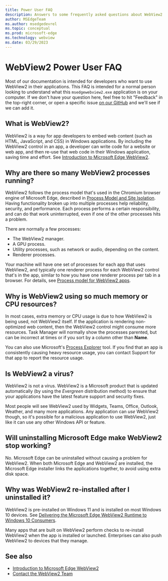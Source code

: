 ```yaml
---
title: Power User FAQ
description: Answers to some frequently asked questions about WebView2 from non-developers who want to learn more about it.
author: MSEdgeTeam
ms.author: msedgedevrel
ms.topic: conceptual
ms.prod: microsoft-edge
ms.technology: webview
ms.date: 03/29/2023
---
```

# WebView2 Power User FAQ
Most of our documentation is intended for developers who want to use WebView2 in their applications. This FAQ is intended for a normal person looking to understand what this `msedgewebview2.exe` application is on your computer. If we don't have your question here, feel free to hit "Feedback" in the top-right corner, or open a specific issue [on our GitHub](https://github.com/MicrosoftDocs/edge-developer/issues) and we'll see if we can add it.


<!-- ====================================================================== -->
## What is WebView2?

WebView2 is a way for app developers to embed web content (such as HTML, JavaScript, and CSS) in Windows applications. By including the WebView2 control in an app, a developer can write code for a website or web app, and then re-use that web code in their Windows application, saving time and effort.  See [Introduction to Microsoft Edge WebView2](../index.md).



<!-- ====================================================================== -->
## Why are there so many WebView2 processes running?

WebView2 follows the process model that's used in the Chromium browser engine of Microsoft Edge, described in [Process Model and Site Isolation](https://chromium.googlesource.com/chromium/src/+/main/docs/process_model_and_site_isolation.md).  Having functionality broken up into multiple processes help reliability, security, and performance.  Each process performs a certain responsibility, and can do that work uninterrupted, even if one of the other processes hits a problem.

There are normally a few processes:
*  The WebView2 manager.
*  A GPU process.
*  Utility processes, such as network or audio, depending on the content.
*  Renderer processes.

Your machine will have one set of processes for each app that uses WebView2, and typically one renderer process for each WebView2 control that's in the app, similar to how you have one renderer process per tab in a browser.  For details, see [Process model for WebView2 apps](/microsoft-edge/webview2/concepts/process-model).


<!-- ====================================================================== -->
## Why is WebView2 using so much memory or CPU resources?

In most cases, extra memory or CPU usage is due to how WebView2 is being used, not WebView2 itself. If the application is rendering non-optimized web content, then the WebView2 control might consume more resources. Task Manager will normally show the processes parented, but can be incorrect at times or if you sort by a column other than **Name**. 

You can also use Microsoft's [Process Explorer](/sysinternals/downloads/process-explorer) tool. If you find that an app is consistently causing heavy resource usage, you can contact Support for that app to report the resource usage.


<!-- ====================================================================== -->
## Is WebView2 a virus?

WebView2 is not a virus.  WebView2 is a Microsoft product that is updated automatically (by using the _Evergreen_ distribution method) to ensure that your applications have the latest feature support and security fixes. 

Most people will see WebView2 used by Widgets, Teams, Office, Outlook, Weather, and many more applications. Any application can _use_ WebView2 though, so it's possible for a malicious application to use WebView2, just like it can use any other Windows API or feature.


<!-- ====================================================================== -->
## Will uninstalling Microsoft Edge make WebView2 stop working?

No. Microsoft Edge can be uninstalled without causing a problem for WebView2.  When both Microsoft Edge and WebView2 are installed, the Microsoft Edge installer links the applications together, to avoid using extra disk space.


<!-- ====================================================================== -->
## Why was WebView2 re-installed after I uninstalled it?

WebView2 is pre-installed on Windows 11 and is installed on most Windows 10 devices.  See [Delivering the Microsoft Edge WebView2 Runtime to Windows 10 Consumers](https://blogs.windows.com/msedgedev/2022/06/27/delivering-the-microsoft-edge-webview2-runtime-to-windows-10-consumers/).

Many apps that are built on WebView2 perform checks to re-install WebView2 when the app is installed or launched. Enterprises can also push WebView2 to devices that they manage.


<!-- ====================================================================== -->
## See also

* [Introduction to Microsoft Edge WebView2](../index.md)
* [Contact the WebView2 Team](../contact.md)

